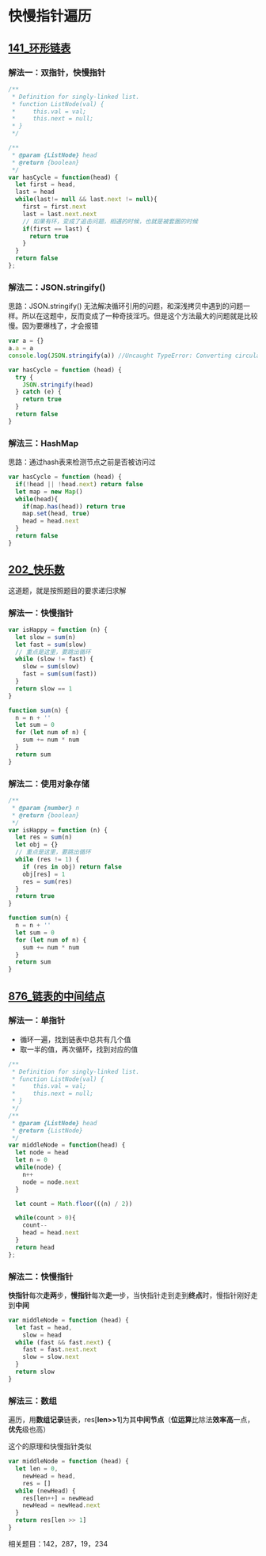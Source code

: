 # 快慢指针遍历

## [141_环形链表](https://leetcode-cn.com/problems/linked-list-cycle/)

### 解法一：双指针，快慢指针

```js
/**
 * Definition for singly-linked list.
 * function ListNode(val) {
 *     this.val = val;
 *     this.next = null;
 * }
 */

/**
 * @param {ListNode} head
 * @return {boolean}
 */
var hasCycle = function(head) {
  let first = head,
  last = head
  while(last!= null && last.next != null){
    first = first.next
    last = last.next.next
    // 如果有环，变成了追击问题，相遇的时候，也就是被套圈的时候
    if(first == last) {
      return true
    }
  }
  return false
};
```

### 解法二：JSON.stringify()

思路：JSON.stringify() 无法解决循环引用的问题，和深浅拷贝中遇到的问题一样。所以在这题中，反而变成了一种奇技淫巧。但是这个方法最大的问题就是比较慢。因为要爆栈了，才会报错

```js
var a = {}
a.a = a
console.log(JSON.stringify(a)) //Uncaught TypeError: Converting circular structure to JSON
```

```js
var hasCycle = function (head) {
  try {
    JSON.stringify(head)
  } catch (e) {
    return true
  }
  return false
}
```

### 解法三：HashMap

思路：通过hash表来检测节点之前是否被访问过

```js
var hasCycle = function (head) {
  if(!head || !head.next) return false
  let map = new Map()
  while(head){
    if(map.has(head)) return true
    map.set(head, true)
    head = head.next
  }
  return false
}
```



## [202_快乐数](https://leetcode-cn.com/problems/happy-number/)

这道题，就是按照题目的要求递归求解

### 解法一：快慢指针

```js
var isHappy = function (n) {
  let slow = sum(n)
  let fast = sum(slow)
  // 重点是这里，要跳出循环
  while (slow != fast) {
    slow = sum(slow)
    fast = sum(sum(fast))
  }
  return slow == 1
}

function sum(n) {
  n = n + ''
  let sum = 0
  for (let num of n) {
    sum += num * num
  }
  return sum
}
```

### 解法二：使用对象存储

```js
/**
 * @param {number} n
 * @return {boolean}
 */
var isHappy = function (n) {
  let res = sum(n)
  let obj = {}
  // 重点是这里，要跳出循环
  while (res != 1) {
    if (res in obj) return false
    obj[res] = 1
    res = sum(res)
  }
  return true
}

function sum(n) {
  n = n + ''
  let sum = 0
  for (let num of n) {
    sum += num * num
  }
  return sum
}
```



## [876_链表的中间结点](https://leetcode-cn.com/problems/middle-of-the-linked-list/)

### 解法一：单指针

- 循环一遍，找到链表中总共有几个值
- 取一半的值，再次循环，找到对应的值

```js
/**
 * Definition for singly-linked list.
 * function ListNode(val) {
 *     this.val = val;
 *     this.next = null;
 * }
 */
/**
 * @param {ListNode} head
 * @return {ListNode}
 */
var middleNode = function(head) {
  let node = head
  let n = 0
  while(node) {
    n++
    node = node.next
  }

  let count = Math.floor(((n) / 2))

  while(count > 0){
    count--
    head = head.next
  }
  return head
};
```

### 解法二：快慢指针

**快指针**每次**走两**步，**慢指针**每次**走一**步，当快指针走到走到**终点**时，慢指针刚好走到**中间**

```js
var middleNode = function (head) {
  let fast = head,
    slow = head
  while (fast && fast.next) {
    fast = fast.next.next
    slow = slow.next
  }
  return slow
}
```

### 解法三：数组

遍历，用**数组记录**链表，res[**len>>1**]为其**中间节点**（**位运算**比除法**效率高**一点，**优先**级也高）

这个的原理和快慢指针类似

```js
var middleNode = function (head) {
  let len = 0,
    newHead = head,
    res = []
  while (newHead) {
    res[len++] = newHead
    newHead = newHead.next
  }
  return res[len >> 1]
}
```



相关题目：142，287，19，234